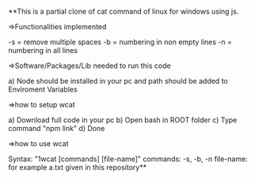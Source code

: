 **This is a partial clone of cat command of linux for windows using js.

=>Functionalities implemented

 -s = remove multiple spaces
 -b = numbering in non empty lines
 -n = numbering in all lines

=>Software/Packages/Lib needed to run this code

 a) Node should be installed in your pc and path should be added to Enviroment Variables

=>how to setup wcat

 a) Download full code in your pc
 b) Open bash in ROOT folder
 c) Type command "npm link"
 d) Done

=>how to use wcat

Syntax: "1wcat [commands] [file-name]"
commands: -s, -b, -n
file-name: for example a.txt given in this repository**
